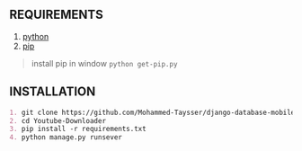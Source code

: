 
## REQUIREMENTS
1. [python](https://www.python.org/downloads/)
2. [pip](https://pypi.org/project/pip/) 


> install pip in window ``python get-pip.py``
## INSTALLATION
```markdown
1. git clone https://github.com/Mohammed-Taysser/django-database-mobile-project.git
2. cd Youtube-Downloader
3. pip install -r requirements.txt
4. python manage.py runsever

```